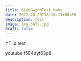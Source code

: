 ```yaml
---
title: StepSwingTest haha
date: 2022-10-20T18:10:11+08:00
description: test
image: img_5072.jpg
draft: false
---
```

Y﻿T id test

youtube f5E4dyt63p8